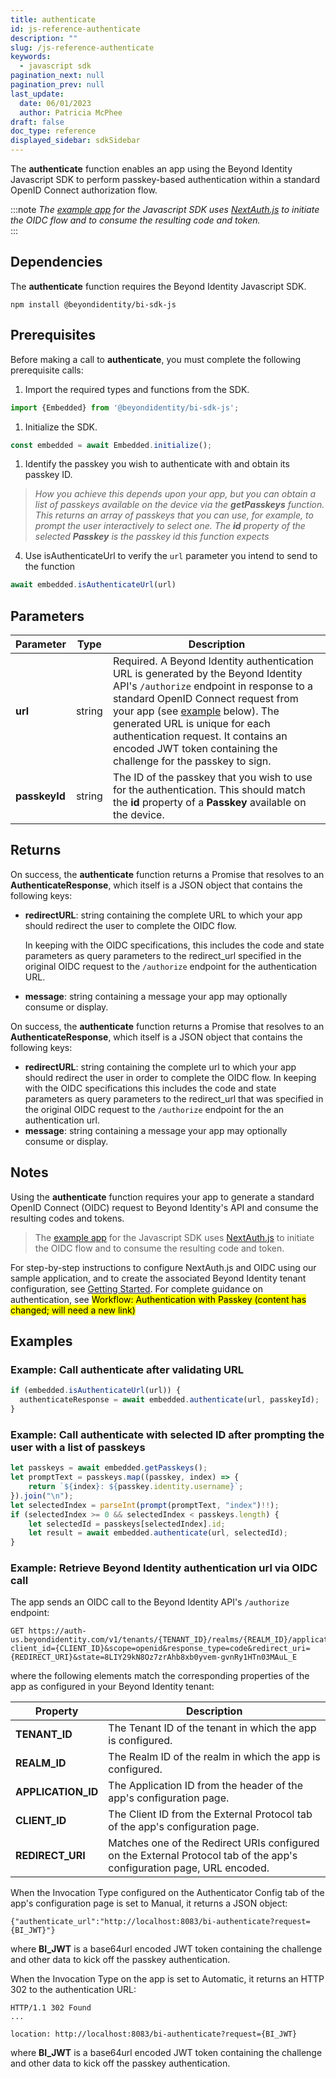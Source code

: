 ```yaml
---
title: authenticate
id: js-reference-authenticate
description: ""
slug: /js-reference-authenticate
keywords:
  - javascript sdk
pagination_next: null
pagination_prev: null
last_update:
  date: 06/01/2023
  author: Patricia McPhee
draft: false
doc_type: reference
displayed_sidebar: sdkSidebar
---
```



The **authenticate** function enables an app using the Beyond Identity Javascript SDK to perform passkey-based authentication within a standard OpenID Connect authorization flow.  

:::note
_The [example app](https://github.com/gobeyondidentity/bi-sdk-js/tree/main/example) for the Javascript SDK uses [NextAuth.js](https://next-auth.js.org/getting-started/example) to initiate the OIDC flow and to consume the resulting code and token._  
:::

## Dependencies

The **authenticate** function requires the Beyond Identity Javascript SDK.

```
npm install @beyondidentity/bi-sdk-js
```

## Prerequisites

Before making a call to **authenticate**, you must complete the following prerequisite calls:  

1. Import the required types and functions from the SDK.

  ```javascript
  import {Embedded} from '@beyondidentity/bi-sdk-js';
  ```  

1. Initialize the SDK.

  ```javascript
  const embedded = await Embedded.initialize();
  ```  

1. Identify the passkey you wish to authenticate with and obtain its passkey ID.  

  > _How you achieve this depends upon your app, but you can obtain a list of passkeys available on the device via the **getPasskeys** function. This returns an array of passkeys that you can use, for example, to prompt the user interactively to select one. The **id** property of the selected **Passkey** is the passkey id this function expects_

4. Use isAuthenticateUrl to verify the `url` parameter you intend to send to the function

  ```javascript
  await embedded.isAuthenticateUrl(url)
  ```

## Parameters

| Parameter | Type |Description|
|---|---|---|
|**url**| string| Required. A Beyond Identity authentication URL is generated by the Beyond Identity API's `/authorize` endpoint in response to a standard OpenID Connect request from your app (see [example](#example:-retrieve-beyond-identity-authentication-url-via-oidc-call) below). The generated URL is unique for each authentication request. It contains an encoded JWT token containing the challenge for the passkey to sign.|
|**passkeyId**| string | The ID of the passkey that you wish to use for the authentication. This should match the **id** property of a **Passkey** available on the device.

## Returns

On success, the **authenticate** function returns a Promise that resolves to an **AuthenticateResponse**, which itself is a JSON object that contains the following keys:
- **redirectURL**: string containing the complete URL to which your app should redirect the user to complete the OIDC flow.  
  
  In keeping with the OIDC specifications, this includes the code and state parameters as query parameters to the redirect_url specified in the original OIDC request to the `/authorize` endpoint for the authentication URL.

- **message**: string containing a message your app may optionally consume or display.

On success, the **authenticate** function returns a Promise that resolves to an **AuthenticateResponse**, which itself is a JSON object that contains the following keys:

- **redirectURL**: string containing the complete url to which your app should redirect the user in order to complete the OIDC flow. In keeping with the OIDC specifications this includes the code and state parameters as query parameters to the redirect_url that was specified in the original OIDC request to the `/authorize` endpoint for the an authentication url.
- **message**: string containing a message your app may optionally consume or display.

## Notes

Using the **authenticate** function requires your app to generate a standard OpenID Connect (OIDC) request to Beyond Identity's API and consume the resulting codes and tokens.  

>The [example app](https://github.com/gobeyondidentity/bi-sdk-js/tree/main/example) for the Javascript SDK uses [NextAuth.js](https://next-auth.js.org/getting-started/example) to initiate the OIDC flow and to consume the resulting code and token. 

For step-by-step instructions to configure NextAuth.js and OIDC using our sample application, and to create the associated Beyond Identity tenant configuration, see [Getting Started](/docs/next/get-started). For complete guidance on authentication, see <mark>Workflow: Authentication with Passkey (content has changed; will need a new link)</mark>

## Examples

### Example: Call **authenticate** after validating URL

```javascript
if (embedded.isAuthenticateUrl(url)) {
  authenticateResponse = await embedded.authenticate(url, passkeyId);
}
```

### Example: Call **authenticate** with selected ID after prompting the user with a list of passkeys

```javascript
let passkeys = await embedded.getPasskeys();
let promptText = passkeys.map((passkey, index) => {
    return `${index}: ${passkey.identity.username}`;
}).join("\n");
let selectedIndex = parseInt(prompt(promptText, "index")!!);
if (selectedIndex >= 0 && selectedIndex < passkeys.length) {
    let selectedId = passkeys[selectedIndex].id;
    let result = await embedded.authenticate(url, selectedId);
}
```

### Example: Retrieve Beyond Identity authentication url via OIDC call

The app sends an OIDC call to the Beyond Identity API's `/authorize` endpoint:

```
GET https://auth-us.beyondidentity.com/v1/tenants/{TENANT_ID}/realms/{REALM_ID}/applications/{APPLICATION_ID}/authorize?client_id={CLIENT_ID}&scope=openid&response_type=code&redirect_uri={REDIRECT_URI}&state=8LIY29kN8Oz7zrAhb8xb0yvem-gvnRy1HTn03MAuL_E
```

where the following elements match the corresponding properties of the app as configured in your Beyond Identity tenant:

| Property | Description |
| --- | --- |
| **TENANT_ID**  |  The Tenant ID of the tenant in which the app is configured. |
| **REALM_ID**  | The Realm ID of the realm in which the app is configured.  |
| **APPLICATION_ID**  | The Application ID from the header of the app's configuration page.  |
| **CLIENT_ID**  | The Client ID from the External Protocol tab of the app's configuration page.  |
| **REDIRECT_URI**  |  Matches one of the Redirect URIs configured on the External Protocol tab of the app's configuration page, URL encoded. |


When the Invocation Type configured on the Authenticator Config tab of the app's configuration page is set to Manual, it returns a JSON object:

```
{"authenticate_url":"http://localhost:8083/bi-authenticate?request={BI_JWT}"}
```

where **BI_JWT** is a base64url encoded JWT token containing the challenge and other data to kick off the passkey authentication.

When the Invocation Type on the app is set to Automatic, it returns an HTTP 302 to the authentication URL:  

```
HTTP/1.1 302 Found
...

location: http://localhost:8083/bi-authenticate?request={BI_JWT}

```  

where **BI_JWT** is a base64url encoded JWT token containing the challenge and other data to kick off the passkey authentication.
